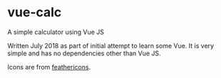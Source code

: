 # vue-calc
A simple calculator using Vue JS

Written July 2018 as part of initial attempt to learn some Vue. It is very simple and has no dependencies other than Vue JS.

Icons are from [feathericons](https://feathericons.com/).

